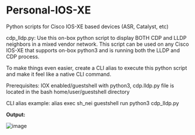 # Personal-IOS-XE
Python scripts for Cisco IOS-XE based devices (ASR, Catalyst, etc)

cdp_lldp.py: Use this on-box python script to display BOTH CDP and LLDP neighbors in a mixed vendor network. This script can be used on any Cisco IOS-XE that supports on-box python3 and is running both the LLDP and CDP process. 

To make things even easier, create a CLI alias to execute this python script and make it feel like a native CLI command.

Prerequisites: IOX enabled/guestshell with python3, cdp.lldp.py file is located in the bash home/user/guestshell directory 

CLI alias example: alias exec sh_nei guestshell run python3 cdp_lldp.py 

**Output:** 

![image](https://github.com/ShaunGomez/Personal-IOS-XE/assets/12215902/abcf1f53-6bb1-42c2-b713-91542452ef5f)
